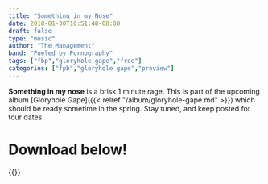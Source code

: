 ```yaml
---
title: "Something in my Nose"
date: 2018-01-30T10:51:48-08:00
draft: false
type: "music"
author: "The Management"
band: "Fueled by Pornography"
tags: ["fbp","gloryhole gape","free"]
categories: ["fpb","gloryhole gape","preview"]
---
```

**Something in my nose** is a brisk 1 minute rage. This is part of the upcoming album [Gloryhole Gape]({{< relref "/album/gloryhole-gape.md" >}}) which
should be ready sometime in the spring. Stay tuned, and keep posted for tour dates.

# Download below!

{{<music-download2
  mp3src="/downloads/fueled-by-pornography/something-in-my-nose.mp3"
  flacsrc="/downloads/fueled-by-pornography/something-in-my-nose.flac"
  aifsrc="/downloads/fueled-by-pornography/something-in-my-nose.aif"
  wavsrc="/downloads/fueled-by-pornography/something-in-my-nose.wav"
  title="Something In My Nose">}}
